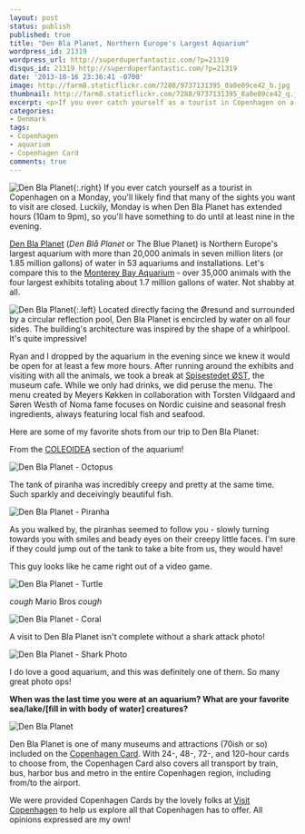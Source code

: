 ```yaml
---
layout: post
status: publish
published: true
title: "Den Bla Planet, Northern Europe's Largest Aquarium"
wordpress_id: 21319
wordpress_url: http://superduperfantastic.com/?p=21319
disqus_id: 21319 http://superduperfantastic.com/?p=21319
date: '2013-10-16 23:36:41 -0700'
image: http://farm8.staticflickr.com/7288/9737131395_8a0e09ce42_b.jpg
thumbnail: http://farm8.staticflickr.com/7288/9737131395_8a0e09ce42_q.jpg
excerpt: <p>If you ever catch yourself as a tourist in Copenhagen on a Monday, you'll likely find that many of the sights you want to visit are closed. Luckily, Monday is when Den Bla Planet has extended hours (10am to 9pm), so you'll have something to do until at least nine in the evening.</p>
categories:
- Denmark
tags:
- Copenhagen
- aquarium
- Copenhagen Card
comments: true
---
```

![Den Bla Planet](http://farm8.staticflickr.com/7295/9737112749_1338bf5fa2_n.jpg){:.right} If you ever catch yourself as a tourist in Copenhagen on a Monday, you'll likely find that many of the sights you want to visit are closed. Luckily, Monday is when Den Bla Planet has extended hours (10am to 9pm), so you'll have something to do until at least nine in the evening.

[Den Bla Planet](http://www.denblaaplanet.dk/ "Den Bla Planet") (_Den Blå Planet_ or The Blue Planet) is Northern Europe's largest aquarium with more than 20,000 animals in seven million liters (or 1.85 million gallons) of water in 53 aquariums and installations. Let's compare this to the [Monterey Bay Aquarium](http://www.mbayaq.org/ "Monterey Bay Aquarium") - over 35,000 animals with the four largest exhibits totaling about 1.7 million gallons of water. Not shabby at all.

![Den Bla Planet](http://farm8.staticflickr.com/7453/9737176477_b2bb7929d7_n.jpg){:.left} Located directly facing the Øresund and surrounded by a circular reflection pool, Den Bla Planet is encircled by water on all four sides. The building's architecture was inspired by the shape of a whirlpool. It's quite impressive!

Ryan and I dropped by the aquarium in the evening since we knew it would be open for at least a few more hours. After running around the exhibits and visiting with all the animals, we took a break at [Spisestedet ØST](http://www.denblaaplanet.dk/en/visit-us/eat-at-spisestedet-oest/ "Spisestedet Oest"), the museum cafe. While we only had drinks, we did peruse the menu. The menu created by Meyers Køkken in collaboration with Torsten Vildgaard and Søren Westh of Noma fame focuses on Nordic cuisine and seasonal fresh ingredients, always featuring local fish and seafood.

Here are some of my favorite shots from our trip to Den Bla Planet:

From the [COLEOIDEA](http://www.denblaaplanet.dk/en/experiences/overview/ "Den Bla Planet Overview / Map") section of the aquarium!

![Den Bla Planet - Octopus](http://farm8.staticflickr.com/7288/9737131395_8a0e09ce42_b.jpg)

The tank of piranha was incredibly creepy and pretty at the same time. Such sparkly and deceivingly beautiful fish.

![Den Bla Planet - Piranha](http://farm8.staticflickr.com/7349/9737146501_5995af977b_b.jpg)

As you walked by, the piranhas seemed to follow you - slowly turning towards you with smiles and beady eyes on their creepy little faces. I'm sure if they could jump out of the tank to take a bite from us, they would have!

This guy looks like he came right out of a video game.

![Den Bla Planet - Turtle](http://farm8.staticflickr.com/7334/9737157021_16605be627_b.jpg)

*cough* Mario Bros *cough*

![Den Bla Planet - Coral](http://farm8.staticflickr.com/7376/9737166263_72748b1076_b.jpg)

A visit to Den Bla Planet isn't complete without a shark attack photo!

![Den Bla Planet - Shark Photo](http://farm8.staticflickr.com/7317/9737129263_6e8092ee36_b.jpg)

I do love a good aquarium, and this was definitely one of them. So many great photo ops!

**When was the last time you were at an aquarium? What are your favorite sea/lake/[fill in with body of water] creatures?**

![Den Bla Planet](http://farm8.staticflickr.com/7330/9737211509_fab5a5b834_b.jpg)

Den Bla Planet is one of many museums and attractions (70ish or so) included on the [Copenhagen Card](http://www.copenhagencard.com/?currency=dkk "Copenhagen Card"). With 24-, 48-, 72-, and 120-hour cards to choose from, the Copenhagen Card also covers all transport by train, bus, harbor bus and metro in the entire Copenhagen region, including from/to the airport.

We were provided Copenhagen Cards by the lovely folks at [Visit Copenhagen](http://www.visitcopenhagen.com/copenhagen-tourist "Visit Copenhagen") to help us explore all that Copenhagen has to offer. All opinions expressed are my own!